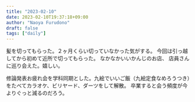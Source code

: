 ```yaml
---
title: "2023-02-10"
date: 2023-02-10T19:37:18+09:00
author: "Naoya Furudono"
draft: false
tags: ["daily"]
---
```


髪を切ってもらった。２ヶ月くらい切っていなかった気がする。
今回は引っ越してから初めて近所で切ってもらった。
なかなかいいかんじのお店、 店員さんに巡り会えた。嬉しい。

修論発表お疲れ会を学科同期とした。九絵でいいご飯（九絵定食なめろうつき）をたべてカラオケ、ビリヤード、ダーツをして解散。
卒業すると会う頻度が今よりぐっと減るのだろう。

